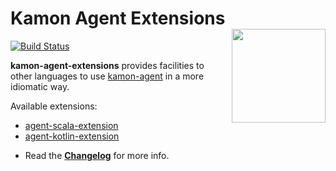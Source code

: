 # Kamon Agent Extensions <img align="right" src="https://rawgit.com/kamon-io/Kamon/master/kamon-logo.svg" height="150px" style="padding-left: 20px"/>
[![Build Status](https://travis-ci.org/kamon-io/kamon-agent-extensions.svg?branch=master)](https://travis-ci.org/kamon-io/kamon-agent-extensions)

**kamon-agent-extensions** provides facilities to other languages to use [kamon-agent] in a more idiomatic way.

Available extensions:

* [agent-scala-extension]
* [agent-kotlin-extension]

- Read the [**Changelog**](CHANGELOG.md) for more info.

[kamon-agent]:https://github.com/kamon-io/kamon-agent
[agent-scala-extension]:agent-scala-extension
[agent-kotlin-extension]:agent-kotlin-extension
